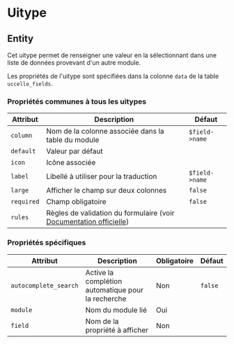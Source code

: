 # Uitype
## Entity

Cet uitype permet de renseigner une valeur en la sélectionnant dans une liste de données provevant d'un autre module.

Les propriétés de l'uitype sont spécifiées dans la colonne `data` de la table `uccello_fields`.

### Propriétés communes à tous les uitypes

| Attribut   | Description                                                                                                   | Défaut         |
| ---------- | ------------------------------------------------------------------------------------------------------------- | -------------- |
| `column`   | Nom de la colonne associée dans la table du module                                                            | `$field->name` |
| `default`  | Valeur par défaut                                                                                             |                |
| `icon`     | Icône associée                                                                                                |                |
| `label`    | Libellé à utiliser pour la traduction                                                                         | `$field->name` |
| `large`    | Afficher le champ sur deux colonnes                                                                           | `false`        |
| `required` | Champ obligatoire                                                                                             | `false`        |
| `rules`    | Règles de validation du formulaire (voir [Documentation officielle](https://laravel.com/docs/5.7/validation)) |                |

### Propriétés spécifiques
| Attribut              | Description                                        | Obligatoire    | Défaut        |
| --------------------- | -------------------------------------------------- | -------------- | ------------- |
| `autocomplete_search` | Active la complétion automatique pour la recherche | Non            | `false`       |
| `module`              | Nom du module lié                                  | Oui            |               |
| `field`               | Nom de la propriété à afficher                     | Non            |               |